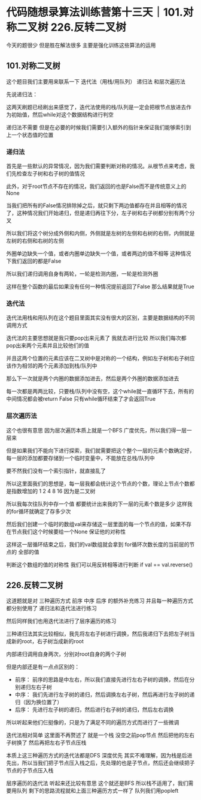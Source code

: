 # 代码随想录算法训练营第十三天｜101.对称二叉树 226.反转二叉树

今天的题很少 但是胜在解法很多 主要是强化训练这些算法的运用




## 101.对称二叉树 


这个题目我们主要用来联系一下 迭代法（用栈/用队列） 递归法 和层次遍历法

先说递归法：

这两天刷题已经刷出来感觉了，迭代法使用的栈/队列是一定会把根节点放进去作为初始值，然后while对这个数据结构进行判空

递归法不需要 但是在必要的时候我们需要引入额外的指针来保证我们能够索引到上一个状态值的位置

### 递归法

首先是一些默认的异常情况，因为我们需要判断对称的情况。从根节点来考虑，我们先检查左子树和右子树的值情况

此外，对于root节点不存在的情况，我们返回的也是False而不是传统意义上的None

当我们把所有的False情况排除掉之后，就只剩下两边值都存在并且相等的情况了，这种情况我们开始递归，但是递归再往下分，左子树和右子树都分别有两个分叉

所以我们将这个树分成外侧和内侧，外侧就是左树的左侧和右树的右侧，内侧就是左树的右侧和右树的左侧

外圈单边缺失一个值，或者内圈单边缺失一个值，或者两边的值不相等 这种情况下我们返回的都是False

所以我们递归调用自身有两轮，一轮是检测内圈，一轮是检测外圈

这样在整个函数的最后如果没有任何一种情况提前返回了False 那么结果就是True

### 迭代法

迭代法用栈和用队列在这个题目里面其实没有很大的区别，主要是数据结构的不同调用方式

迭代法的主要思想就是我只要pop出来元素了 我就去进行比较 所以我们每次都pop出来两个元素并且比较他们的值

并且这两个位置的元素应该在二叉树中是对称的一个结构，例如左子树和右子树应该作为相邻的两个元素添加到栈/队列中

那么下一次就是两个内圈的数据添加进去，然后是两个外圈的数据添加进去

每一次都是两两比较，只要栈/队列中没有空，这个while就一直循环下去，所有的中间情况都会被return False 只有while循环结束了才会返回True


### 层次遍历法


这个也很有意思 因为层次遍历本质上就是一个BFS 广度优先，所以我们得一层一层来

但是如果我们不能向下进行探索，我们就需要把这个整个一层的元素个数确定好，每一层的添加都要存储到一个临时变量中，不能放在总栈/队列中

要不然我们没有一个索引指针，就直接乱了

所以这里面我们的思想是，每一层我都会统计这个节点的个数，理论上节点个数都是指数增加的 1 2 4 8 16 因为是二叉树

所以我每次往队列中存一个值 都要统计出来我的下一层的元素个数是多少 这样我的for循环就确定了存多少次

然后我们创建一个临时的数组val来存储这一层里面的每一个节点的值，如果不存在节点我们这个时候要给一个None 保证他的对称性

这样这一层循环结束之后，我们的val数组就会拿到 for循环次数长度的当前层的节点的 全部的值

判断这个数组的值的对称性 我们可以用反转相等进行判断 if val == val.reverse()




## 226.反转二叉树

这道题就是对 三种遍历方式 前序 中序 后序 的额外补充练习 并且每一种遍历方式都分别使用了 递归法和迭代法进行练习


然后同样我们也用迭代法进行了层序遍历的练习

三种递归法其实比较相似，我先将左右子树进行调换，然后我递归下去把左子树当成新的root，右子树当成新的root

内部递归调用自身两次，分别对root自身的两个子树


但是内部还是有一点点区别的：

- 前序： 前序的思路是中左右，所以我们直接先进行左右子树的调换，然后在分别递归左右子树
- 中序： 我们先进行左子树的递归，然后调换左右子树，然后再进行左子树的递归（因为换位置了）
- 后序： 先进行左子树的递归，然后进行右子树的递归，然后左右调换

所以听起来他们仨挺像的，只是为了满足不同的遍历方式而进行了一些微调

迭代法相对简单 这里面不再赘述了 就是一个栈 没空之前pop节点 然后把他的左右子树换了 然后再把左右子节点压栈

本质上这三种遍历方式的迭代法都是DFS 深度优先 其实不难理解，因为栈是后进先出，所以当我们把子节点压入栈之后，先处理的也是子节点，然后还会继续把子节点的子节点压入栈

层序遍历的迭代法 听起来还比较有意思 这个就还是BFS 所以栈不适用了，我们需要用队列 剩下的思路流程就和上面三种遍历方式一样了 队列我们用popleft

